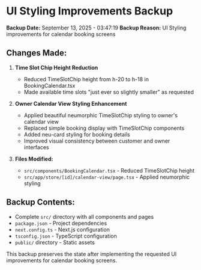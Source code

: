 # UI Styling Improvements Backup

**Backup Date:** September 13, 2025 - 03:47:19
**Backup Reason:** UI Styling improvements for calendar booking screens

## Changes Made:

1. **Time Slot Chip Height Reduction**
   - Reduced TimeSlotChip height from h-20 to h-18 in BookingCalendar.tsx
   - Made available time slots "just ever so slightly smaller" as requested

2. **Owner Calendar View Styling Enhancement**
   - Applied beautiful neumorphic TimeSlotChip styling to owner's calendar view
   - Replaced simple booking display with TimeSlotChip components
   - Added neu-card styling for booking details
   - Improved visual consistency between customer and owner interfaces

3. **Files Modified:**
   - `src/components/BookingCalendar.tsx` - Reduced TimeSlotChip height
   - `src/app/store/[id]/calendar-view/page.tsx` - Applied neumorphic styling

## Backup Contents:
- Complete `src/` directory with all components and pages
- `package.json` - Project dependencies
- `next.config.ts` - Next.js configuration
- `tsconfig.json` - TypeScript configuration
- `public/` directory - Static assets

This backup preserves the state after implementing the requested UI improvements for calendar booking screens.